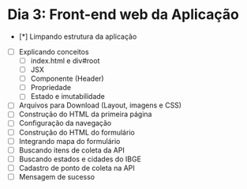 # Dia 3: Front-end web da Aplicação

- [*] Limpando estrutura da aplicação
- [ ] Explicando conceitos
    - [ ] index.html e div#root
    - [ ] JSX
    - [ ] Componente (Header)
    - [ ] Propriedade
    - [ ] Estado e imutabilidade
- [ ] Arquivos para Download (Layout, imagens e CSS)
- [ ] Construção do HTML da primeira página
- [ ] Configuração da navegação
- [ ] Construção do HTML do formulário
- [ ] Integrando mapa do formulário
- [ ] Buscando itens de coleta da API
- [ ] Buscando estados e cidades do IBGE
- [ ] Cadastro de ponto de coleta na API
- [ ] Mensagem de sucesso